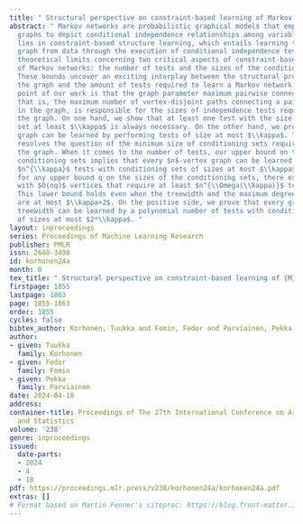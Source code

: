 ```yaml
---
title: " Structural perspective on constraint-based learning of Markov networks "
abstract: " Markov networks are probabilistic graphical models that employ undirected
  graphs to depict conditional independence relationships among variables. Our focus
  lies in constraint-based structure learning, which entails learning the undirected
  graph from data through the execution of conditional independence tests. We establish
  theoretical limits concerning two critical aspects of constraint-based learning
  of Markov networks: the number of tests and the sizes of the conditioning sets.
  These bounds uncover an exciting interplay between the structural properties of
  the graph and the amount of tests required to learn a Markov network. The starting
  point of our work is that the graph parameter maximum pairwise connectivity, $\\kappa$,
  that is, the maximum number of vertex-disjoint paths connecting a pair of vertices
  in the graph, is responsible for the sizes of independence tests required to learn
  the graph. On one hand, we show that at least one test with the size of the conditioning
  set at least $\\kappa$ is always necessary. On the other hand, we prove that any
  graph can be learned by performing tests of size at most $\\kappa$. This completely
  resolves the question of the minimum size of conditioning sets required to learn
  the graph. When it comes to the number of tests, our upper bound on the sizes of
  conditioning sets implies that every $n$-vertex graph can be learned by at most
  $n^{\\kappa}$ tests with conditioning sets of sizes at most $\\kappa$. We show that
  for any upper bound q on the sizes of the conditioning sets, there exist graphs
  with $O(nq)$ vertices that require at least $n^{\\Omega(\\kappa)}$ tests to learn.
  This lower bound holds even when the treewidth and the maximum degree of the graph
  are at most $\\kappa+2$. On the positive side, we prove that every graph of bounded
  treewidth can be learned by a polynomial number of tests with conditioning sets
  of sizes at most $2*\\kappa$. "
layout: inproceedings
series: Proceedings of Machine Learning Research
publisher: PMLR
issn: 2640-3498
id: korhonen24a
month: 0
tex_title: " Structural perspective on constraint-based learning of {M}arkov networks "
firstpage: 1855
lastpage: 1863
page: 1855-1863
order: 1855
cycles: false
bibtex_author: Korhonen, Tuukka and Fomin, Fedor and Parviainen, Pekka
author:
- given: Tuukka
  family: Korhonen
- given: Fedor
  family: Fomin
- given: Pekka
  family: Parviainen
date: 2024-04-18
address:
container-title: Proceedings of The 27th International Conference on Artificial Intelligence
  and Statistics
volume: '238'
genre: inproceedings
issued:
  date-parts:
  - 2024
  - 4
  - 18
pdf: https://proceedings.mlr.press/v238/korhonen24a/korhonen24a.pdf
extras: []
# Format based on Martin Fenner's citeproc: https://blog.front-matter.io/posts/citeproc-yaml-for-bibliographies/
---
```

